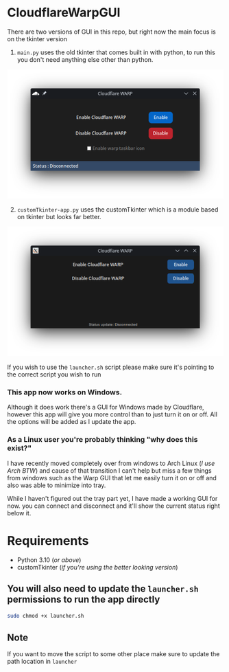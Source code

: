 # CloudflareWarpGUI
There are two versions of GUI in this repo, but right now the main focus is on the tkinter version
1. `main.py` uses the old tkinter that comes built in with python, to run this you don't need anything else other than python.

![preview of customTkinter-app.py using builtin Tkinter](https://raw.githubusercontent.com/DNAMcKnight/CloudflareWarpGUI/main/assets/tkinter.png "main.py")

2. `customTkinter-app.py` uses the customTkinter which is a module based on tkinter but looks far better.

![preview of main.py using builtin customTkinter](https://raw.githubusercontent.com/DNAMcKnight/CloudflareWarpGUI/main/assets/customTkinter.png "customTkinter-app.py")

If you wish to use the `launcher.sh` script please make sure it's pointing to the correct script you wish to run

### This app now works on Windows.
Although it does work there's a GUI for Windows made by Cloudflare, however this app will give you more control than to just turn it on or off. All the options will be added as I update the app.

### As a Linux user you're probably thinking "why does this exist?"

I have recently moved completely over from windows to Arch Linux (*I use Arch BTW*) and cause of that transition I can't help but miss a few things from windows such as the Warp GUI that let me easily turn it on or off and also was able to minimize into tray.

While I haven't figured out the tray part yet, I have made a working GUI for now. you can connect and disconnect and it'll show the current status right below it.

# Requirements
- Python 3.10 (*or above*)
- customTkinter (*if you're using the better looking version*)

## You will also need to update the `launcher.sh` permissions to run the app directly
```sh
sudo chmod +x launcher.sh
```
## Note
If you want to move the script to some other place make sure to update the path location in `launcher`
